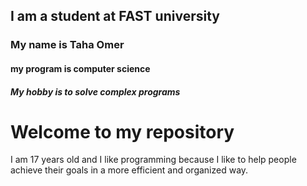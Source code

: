 ## I am a student at FAST university 
### My name is Taha Omer
#### my program is computer science
##### My hobby is to solve complex programs

# Welcome to my repository 
I am 17 years old and I like programming because I like to help people achieve their goals in a more efficient and organized way.

